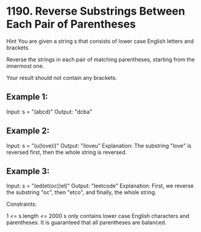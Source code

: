 # 1190. Reverse Substrings Between Each Pair of Parentheses

Hint
You are given a string s that consists of lower case English letters and brackets.

Reverse the strings in each pair of matching parentheses, starting from the innermost one.

Your result should not contain any brackets.

## Example 1:

Input: s = "(abcd)"
Output: "dcba"

## Example 2:

Input: s = "(u(love)i)"
Output: "iloveu"
Explanation: The substring "love" is reversed first, then the whole string is reversed.

## Example 3:

Input: s = "(ed(et(oc))el)"
Output: "leetcode"
Explanation: First, we reverse the substring "oc", then "etco", and finally, the whole string.
 
Constraints:

1 <= s.length <= 2000
s only contains lower case English characters and parentheses.
It is guaranteed that all parentheses are balanced.